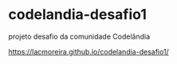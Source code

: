 # codelandia-desafio1
projeto desafio da comunidade Codelândia


https://lacmoreira.github.io/codelandia-desafio1/
